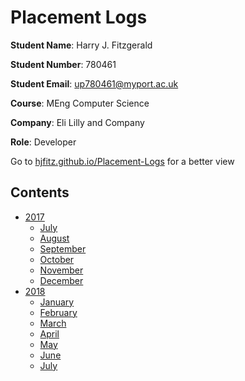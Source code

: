 # Placement Logs

**Student Name**: Harry J. Fitzgerald

**Student Number**: 780461

**Student Email**: [up780461@myport.ac.uk](mailto:up780461@myport.ac.uk)

**Course**: MEng Computer Science

**Company**: Eli Lilly and Company

**Role**: Developer


Go to [hjfitz.github.io/Placement-Logs](hjfitz.github.io/Placement-logs) for a better view

## Contents

* [2017](2017)
	* [July](2017/Jul)
	* [August](2017/Aug)
	* [September](2017/Sep)
	* [October](2017/Oct)
	* [November](2017/Nov)
	* [December](2017/Dec)
* [2018](2018)
	* [January](2018/Jan)
	* [February](2018/Feb)
	* [March](2018/Mar)
	* [April](2018/Apr)
	* [May](2018/May)
	* [June](2018/Jun)
	* [July](2018/Jul)

